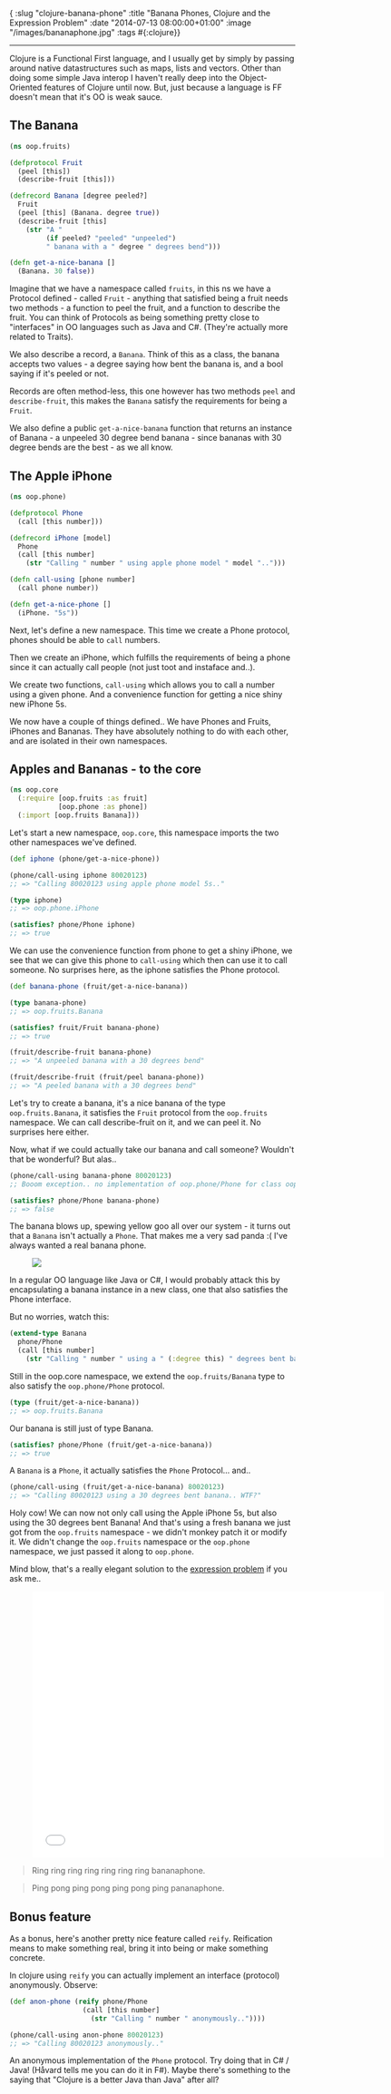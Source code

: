{ :slug "clojure-banana-phone"
  :title "Banana Phones, Clojure and the Expression Problem"
  :date "2014-07-13 08:00:00+01:00"
  :image "/images/bananaphone.jpg"
  :tags #{:clojure}}

------

Clojure is a Functional First language, and I usually get by simply by passing
around native datastructures such as maps, lists and vectors. Other than doing
some simple Java interop I haven't really deep into the Object-Oriented features
of Clojure until now. But, just because a language is FF doesn't mean that it's
OO is weak sauce.

## The Banana

~~~ clojure
(ns oop.fruits)

(defprotocol Fruit
  (peel [this])
  (describe-fruit [this]))

(defrecord Banana [degree peeled?]
  Fruit
  (peel [this] (Banana. degree true))
  (describe-fruit [this]
    (str "A "
         (if peeled? "peeled" "unpeeled")
         " banana with a " degree " degrees bend")))

(defn get-a-nice-banana []
  (Banana. 30 false))
~~~

Imagine that we have a namespace called `fruits`, in this ns we have a Protocol
defined - called `Fruit` - anything that satisfied being a fruit needs
two methods - a function to peel the fruit, and a function to describe the
fruit. You can think of Protocols as being something pretty close to
"interfaces" in OO languages such as Java and C#. (They're actually more related
to Traits).

We also describe a record, a `Banana`. Think of this as a class, the banana
accepts two values - a degree saying how bent the banana is, and a bool saying
if it's peeled or not.

Records are often method-less, this one however has two methods `peel` and
`describe-fruit`, this makes the `Banana` satisfy the requirements for being a `Fruit`.

We also define a public `get-a-nice-banana` function that returns an instance of
Banana - a unpeeled 30 degree bend banana - since bananas with 30 degree bends
are the best - as we all know.

## The Apple iPhone

~~~ clojure
(ns oop.phone)

(defprotocol Phone
  (call [this number]))

(defrecord iPhone [model]
  Phone
  (call [this number]
    (str "Calling " number " using apple phone model " model "..")))

(defn call-using [phone number]
  (call phone number))

(defn get-a-nice-phone []
  (iPhone. "5s"))
~~~

Next, let's define a new namespace. This time we create a Phone protocol, phones
should be able to `call` numbers.

Then we create an iPhone, which fulfills the requirements of being a phone
since it can actually call people (not just toot and instaface and..).

We create two functions, `call-using` which allows you to call a number using a
given phone. And a convenience function for getting a nice shiny new iPhone 5s.

We now have a couple of things defined.. We have Phones and Fruits, iPhones and
Bananas. They have absolutely nothing to do with each other, and are isolated in
their own namespaces.

## Apples and Bananas - to the core

~~~ clojure
(ns oop.core
  (:require [oop.fruits :as fruit]
            [oop.phone :as phone])
  (:import [oop.fruits Banana]))
~~~

Let's start a new namespace, `oop.core`, this namespace imports the two other
namespaces we've defined.

~~~ clojure
(def iphone (phone/get-a-nice-phone))

(phone/call-using iphone 80020123)
;; => "Calling 80020123 using apple phone model 5s.."

(type iphone)
;; => oop.phone.iPhone

(satisfies? phone/Phone iphone)
;; => true
~~~

We can use the convenience function from phone to get a shiny iPhone, we see
that we can give this phone to `call-using` which then can use it to call
someone. No surprises here, as the iphone satisfies the Phone protocol.

~~~ clojure
(def banana-phone (fruit/get-a-nice-banana))

(type banana-phone)
;; => oop.fruits.Banana

(satisfies? fruit/Fruit banana-phone)
;; => true

(fruit/describe-fruit banana-phone)
;; => "A unpeeled banana with a 30 degrees bend"

(fruit/describe-fruit (fruit/peel banana-phone))
;; => "A peeled banana with a 30 degrees bend"
~~~

Let's try to create a banana, it's a nice banana of the type
`oop.fruits.Banana`, it satisfies the `Fruit` protocol from the `oop.fruits`
namespace. We can call describe-fruit on it, and we can peel it. No surprises
here either.

Now, what if we could actually take our banana and call someone? Wouldn't that
be wonderful? But alas..

~~~ clojure
(phone/call-using banana-phone 80020123)
;; Booom exception.. no implementation of oop.phone/Phone for class oop.fruits.Banana

(satisfies? phone/Phone banana-phone)
;; => false
~~~

The banana blows up, spewing yellow goo all over our system - it turns out that a `Banana` isn't actually a `Phone`. That makes me a very sad panda :( I've always wanted a real banana phone.

<figure>
<a href="/images/sad-panda.jpg"><img src="/images/sad-panda.jpg"></a>
</figure>

In a regular OO language like Java or C#, I would probably attack this by encapsulating
a banana instance in a new class, one that also satisfies the Phone interface.

But no worries, watch this:

~~~ clojure
(extend-type Banana
  phone/Phone
  (call [this number]
    (str "Calling " number " using a " (:degree this) " degrees bent banana.. WTF?")))
~~~

Still in the oop.core namespace, we extend the `oop.fruits/Banana` type to also
satisfy the `oop.phone/Phone` protocol.

~~~ clojure
(type (fruit/get-a-nice-banana))
;; => oop.fruits.Banana
~~~

Our banana is still just of type Banana.

~~~ clojure
(satisfies? phone/Phone (fruit/get-a-nice-banana))
;; => true
~~~

A `Banana` is a `Phone`, it actually satisfies the `Phone` Protocol... and..

~~~ clojure
(phone/call-using (fruit/get-a-nice-banana) 80020123)
;; => "Calling 80020123 using a 30 degrees bent banana.. WTF?"
~~~

Holy cow! We can now not only call using the Apple iPhone 5s, but also using the
30 degrees bent Banana! And that's using a fresh banana we just got from the
`oop.fruits` namespace - we didn't monkey patch it or modify it. We didn't
change the `oop.fruits` namespace or the `oop.phone` namespace, we just passed it along to
`oop.phone`.

Mind blow, that's a really elegant solution to the [expression problem](http://en.wikipedia.org/wiki/Expression_problem) if you ask me..

<figure>
<iframe width="620" height="470" src="//www.youtube.com/embed/j5C6X9vOEkU" frameborder="0" allowfullscreen> </iframe>
</figure>

> Ring ring ring ring ring ring ring bananaphone.

> Ping pong ping pong ping pong ping pananaphone.


## Bonus feature

As a bonus, here's another pretty nice feature called `reify`. Reification means
to make something real, bring it into being or make something concrete.

In clojure using `reify` you can actually implement an interface (protocol)
anonymously. Observe:

~~~ clojure
(def anon-phone (reify phone/Phone
                  (call [this number]
                    (str "Calling " number " anonymously.."))))

(phone/call-using anon-phone 80020123)
;; => "Calling 80020123 anonymously.."
~~~

An anonymous implementation of the `Phone` protocol. Try doing that in C# /
Java! (Håvard tells me you can do it in F#). Maybe there's something to the saying that "Clojure is a better Java than
Java" after all?
